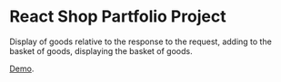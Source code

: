 # React Shop Partfolio Project
Display of goods relative to the response to the request, adding to the basket of goods, displaying the basket of goods.

[Demo](https://Jekeee.github.io/react-shop).
